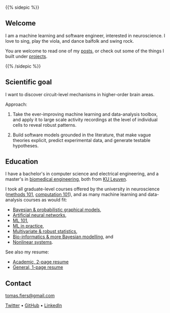 ---
---


{{% sidepic %}}

## Welcome

I am a machine learning and software engineer, interested in neuroscience. I
love to sing, play the viola, and dance balfolk and swing rock.

You are welcome to read one of my [posts](/posts), or check out some
of the things I built under [projects](/projects).

{{% /sidepic %}}



## Scientific goal

I want to discover circuit-level mechanisms in higher-order brain areas.

Approach:

1. Take the ever-improving machine learning and data-analysis toolbox,
   and apply it to large scale activity recordings at the level of 
   individual cells to reveal robust patterns.

2. Build software models grounded in the literature, that make vague theories
   explicit, predict experimental data, and generate testable hypotheses.



## Education

I have a bachelor's in computer science and electrical engineering, and a 
master's in [biomedical engineering](https://onderwijsaanbod.kuleuven.be/opleidingen/e/CQ_51360389.htm),
both from [KU Leuven](https://www.kuleuven.be/english/).

I took all graduate-level courses offered by the university in neuroscience 
([methods 101](https://onderwijsaanbod.kuleuven.be//2017/syllabi/e/G0U76AE.htm),
[computation 101](https://onderwijsaanbod.kuleuven.be/syllabi/e/H02B3AE.htm)),
and as many machine learning and data-analysis courses as would fit:

- [Bayesian & probabilistic graphical models](https://onderwijsaanbod.kuleuven.be/syllabi/e/H02D2AE.htm),
- [Artificial neural networks](https://onderwijsaanbod.kuleuven.be/syllabi/e/H03V7BE.htm),
- [ML 101](https://onderwijsaanbod.kuleuven.be/syllabi/e/H02C1AE.htm),
- [ML in practice](https://onderwijsaanbod.kuleuven.be/syllabi/e/H0T25AE.htm),
- [Multivariate & robust statistics](https://onderwijsaanbod.kuleuven.be/syllabi/v/e/G0O00AE.htm),
- [Bio-informatics & more Bayesian modelling](https://onderwijsaanbod.kuleuven.be/syllabi/v/e/H05M9AE.htm), and
- [Nonlinear systems](https://onderwijsaanbod.kuleuven.be/syllabi/v/e/H0S11AE.htm).



See also my resume:

- [Academic, 2-page resume](/content/CV_ac.pdf)
- [General, 1-page resume](/content/CV_short.pdf)



## Contact

[tomas.fiers@gmail.com](mailto:tomas.fiers@gmail.com)

[Twitter](https://twitter.com/TomasFiers) •
[GitHub](https://github.com/tfiers) •
[LinkedIn](https://www.linkedin.com/in/tomasfiers/)
